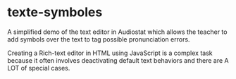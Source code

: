 # texte-symboles
A simplified demo of the text editor in Audiostat which allows the teacher to add symbols over the text to tag possible pronunciation errors.

Creating a Rich-text editor in HTML using JavaScript is a complex task because it often involves deactivating default text behaviors and there are A LOT of special cases.

